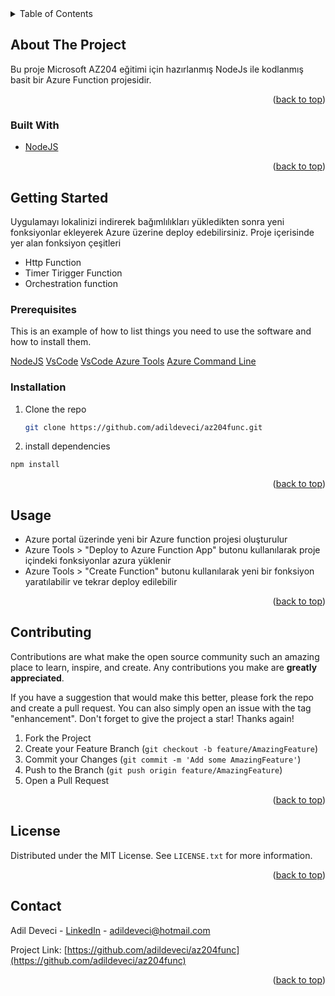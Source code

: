 <!-- TABLE OF CONTENTS -->
<details>
  <summary>Table of Contents</summary>
  <ol>
    <li>
      <a href="#about-the-project">About The Project</a>
      <ul>
        <li><a href="#built-with">Built With</a></li>
      </ul>
    </li>
    <li>
      <a href="#getting-started">Getting Started</a>
      <ul>
        <li><a href="#prerequisites">Prerequisites</a></li>
        <li><a href="#installation">Installation</a></li>
      </ul>
    </li>
    <li><a href="#usage">Usage</a></li> 
    <li><a href="#contributing">Contributing</a></li>
    <li><a href="#license">License</a></li>
    <li><a href="#contact">Contact</a></li>
  </ol>
</details>

<!-- ABOUT THE PROJECT -->

## About The Project

Bu proje Microsoft AZ204 eğitimi için hazırlanmış NodeJs ile kodlanmış basit bir Azure Function projesidir.

 <p align="right">(<a href="#top">back to top</a>)</p>

### Built With

- [NodeJS](https://nodejs.org/)

 <p align="right">(<a href="#top">back to top</a>)</p>
 
## Getting Started

Uygulamayı lokalinizi indirerek bağımlılıkları yükledikten sonra yeni fonksiyonlar ekleyerek Azure üzerine deploy edebilirsiniz.
Proje içerisinde yer alan fonksiyon çeşitleri
* Http Function
* Timer Tirigger Function
* Orchestration function

### Prerequisites

This is an example of how to list things you need to use the software and how to install them.

[NodeJS](https://nodejs.org/en/download/) 
[VsCode](https://code.visualstudio.com/#alt-downloads)
[VsCode Azure Tools](https://marketplace.visualstudio.com/items?itemName=ms-vscode.vscode-node-azure-pack)
[Azure Command Line](https://docs.microsoft.com/en-us/cli/azure/install-azure-cli)

### Installation

1. Clone the repo
   ```sh
   git clone https://github.com/adildeveci/az204func.git
   ```
2. install dependencies

```sh
npm install
``` 

<p align="right">(<a href="#top">back to top</a>)</p>

<!-- USAGE EXAMPLES -->

## Usage

* Azure portal üzerinde yeni bir Azure function projesi oluşturulur
* Azure Tools > "Deploy to Azure Function App" butonu kullanılarak proje içindeki fonksiyonlar azura yüklenir
* Azure Tools > "Create Function" butonu kullanılarak yeni bir fonksiyon yaratılabilir ve tekrar deploy edilebilir


 <p align="right">(<a href="#top">back to top</a>)</p>

<!-- CONTRIBUTING -->

## Contributing

Contributions are what make the open source community such an amazing place to learn, inspire, and create. Any contributions you make are **greatly appreciated**.

If you have a suggestion that would make this better, please fork the repo and create a pull request. You can also simply open an issue with the tag "enhancement".
Don't forget to give the project a star! Thanks again!

1. Fork the Project
2. Create your Feature Branch (`git checkout -b feature/AmazingFeature`)
3. Commit your Changes (`git commit -m 'Add some AmazingFeature'`)
4. Push to the Branch (`git push origin feature/AmazingFeature`)
5. Open a Pull Request

<p align="right">(<a href="#top">back to top</a>)</p>

<!-- LICENSE -->

## License

Distributed under the MIT License. See `LICENSE.txt` for more information.

<p align="right">(<a href="#top">back to top</a>)</p>

<!-- CONTACT -->

## Contact

Adil Deveci - [LinkedIn](https://www.linkedin.com/in/adildeveci/) - adildeveci@hotmail.com

Project Link: [https://github.com/adildeveci/az204func](https://github.com/adildeveci/az204func)

<p align="right">(<a href="#top">back to top</a>)</p>
